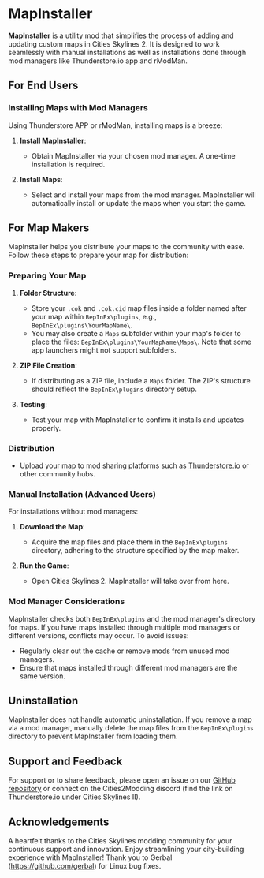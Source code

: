 # MapInstaller

**MapInstaller** is a utility mod that simplifies the process of adding and updating custom maps in Cities Skylines 2. It is designed to work seamlessly with manual installations as well as installations done through mod managers like Thunderstore.io app and rModMan.

## For End Users

### Installing Maps with Mod Managers

Using Thunderstore APP or rModMan, installing maps is a breeze:

1. **Install MapInstaller**:
   - Obtain MapInstaller via your chosen mod manager. A one-time installation is required.

2. **Install Maps**:
   - Select and install your maps from the mod manager. MapInstaller will automatically install or update the maps when you start the game.

## For Map Makers

MapInstaller helps you distribute your maps to the community with ease. Follow these steps to prepare your map for distribution:

### Preparing Your Map

1. **Folder Structure**:
   - Store your `.cok` and `.cok.cid` map files inside a folder named after your map within `BepInEx\plugins`, e.g., `BepInEx\plugins\YourMapName\`.
   - You may also create a `Maps` subfolder within your map's folder to place the files: `BepInEx\plugins\YourMapName\Maps\`. Note that some app launchers might not support subfolders.

2. **ZIP File Creation**:
   - If distributing as a ZIP file, include a `Maps` folder. The ZIP's structure should reflect the `BepInEx\plugins` directory setup.

3. **Testing**:
   - Test your map with MapInstaller to confirm it installs and updates properly.

### Distribution

- Upload your map to mod sharing platforms such as [Thunderstore.io](https://thunderstore.io/) or other community hubs.

### Manual Installation (Advanced Users)

For installations without mod managers:

1. **Download the Map**:
   - Acquire the map files and place them in the `BepInEx\plugins` directory, adhering to the structure specified by the map maker.

2. **Run the Game**:
   - Open Cities Skylines 2. MapInstaller will take over from here.

### Mod Manager Considerations

MapInstaller checks both `BepInEx\plugins` and the mod manager's directory for maps. If you have maps installed through multiple mod managers or different versions, conflicts may occur. To avoid issues:

- Regularly clear out the cache or remove mods from unused mod managers.
- Ensure that maps installed through different mod managers are the same version.

## Uninstallation

MapInstaller does not handle automatic uninstallation. If you remove a map via a mod manager, manually delete the map files from the `BepInEx\plugins` directory to prevent MapInstaller from loading them.

## Support and Feedback

For support or to share feedback, please open an issue on our [GitHub repository](https://github.com/Cities2Modding/MapInstaller) or connect on the Cities2Modding discord (find the link on Thunderstore.io under Cities Skylines II).

## Acknowledgements

A heartfelt thanks to the Cities Skylines modding community for your continuous support and innovation. Enjoy streamlining your city-building experience with MapInstaller! Thank you to Gerbal (https://github.com/gerbal) for Linux bug fixes.